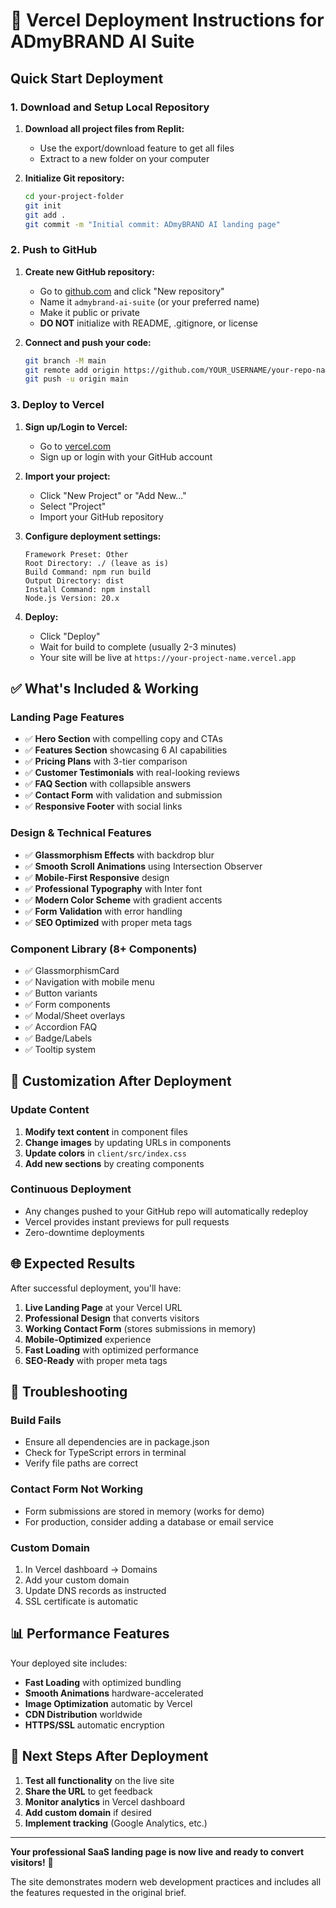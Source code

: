 # 🚀 Vercel Deployment Instructions for ADmyBRAND AI Suite

## Quick Start Deployment

### 1. Download and Setup Local Repository

1. **Download all project files from Replit:**
   - Use the export/download feature to get all files
   - Extract to a new folder on your computer

2. **Initialize Git repository:**
   ```bash
   cd your-project-folder
   git init
   git add .
   git commit -m "Initial commit: ADmyBRAND AI landing page"
   ```

### 2. Push to GitHub

1. **Create new GitHub repository:**
   - Go to [github.com](https://github.com) and click "New repository"
   - Name it `admybrand-ai-suite` (or your preferred name)
   - Make it public or private
   - **DO NOT** initialize with README, .gitignore, or license

2. **Connect and push your code:**
   ```bash
   git branch -M main
   git remote add origin https://github.com/YOUR_USERNAME/your-repo-name.git
   git push -u origin main
   ```

### 3. Deploy to Vercel

1. **Sign up/Login to Vercel:**
   - Go to [vercel.com](https://vercel.com)
   - Sign up or login with your GitHub account

2. **Import your project:**
   - Click "New Project" or "Add New..."
   - Select "Project"
   - Import your GitHub repository

3. **Configure deployment settings:**
   ```
   Framework Preset: Other
   Root Directory: ./ (leave as is)
   Build Command: npm run build
   Output Directory: dist
   Install Command: npm install
   Node.js Version: 20.x
   ```

4. **Deploy:**
   - Click "Deploy"
   - Wait for build to complete (usually 2-3 minutes)
   - Your site will be live at `https://your-project-name.vercel.app`

## ✅ What's Included & Working

### Landing Page Features
- ✅ **Hero Section** with compelling copy and CTAs
- ✅ **Features Section** showcasing 6 AI capabilities
- ✅ **Pricing Plans** with 3-tier comparison
- ✅ **Customer Testimonials** with real-looking reviews
- ✅ **FAQ Section** with collapsible answers
- ✅ **Contact Form** with validation and submission
- ✅ **Responsive Footer** with social links

### Design & Technical Features
- ✅ **Glassmorphism Effects** with backdrop blur
- ✅ **Smooth Scroll Animations** using Intersection Observer
- ✅ **Mobile-First Responsive** design
- ✅ **Professional Typography** with Inter font
- ✅ **Modern Color Scheme** with gradient accents
- ✅ **Form Validation** with error handling
- ✅ **SEO Optimized** with proper meta tags

### Component Library (8+ Components)
- ✅ GlassmorphismCard
- ✅ Navigation with mobile menu
- ✅ Button variants
- ✅ Form components
- ✅ Modal/Sheet overlays
- ✅ Accordion FAQ
- ✅ Badge/Labels
- ✅ Tooltip system

## 🔧 Customization After Deployment

### Update Content
1. **Modify text content** in component files
2. **Change images** by updating URLs in components
3. **Update colors** in `client/src/index.css`
4. **Add new sections** by creating components

### Continuous Deployment
- Any changes pushed to your GitHub repo will automatically redeploy
- Vercel provides instant previews for pull requests
- Zero-downtime deployments

## 🌐 Expected Results

After successful deployment, you'll have:

1. **Live Landing Page** at your Vercel URL
2. **Professional Design** that converts visitors
3. **Working Contact Form** (stores submissions in memory)
4. **Mobile-Optimized** experience
5. **Fast Loading** with optimized performance
6. **SEO-Ready** with proper meta tags

## 🚨 Troubleshooting

### Build Fails
- Ensure all dependencies are in package.json
- Check for TypeScript errors in terminal
- Verify file paths are correct

### Contact Form Not Working
- Form submissions are stored in memory (works for demo)
- For production, consider adding a database or email service

### Custom Domain
1. In Vercel dashboard → Domains
2. Add your custom domain
3. Update DNS records as instructed
4. SSL certificate is automatic

## 📊 Performance Features

Your deployed site includes:
- **Fast Loading** with optimized bundling
- **Smooth Animations** hardware-accelerated
- **Image Optimization** automatic by Vercel
- **CDN Distribution** worldwide
- **HTTPS/SSL** automatic encryption

## 🎯 Next Steps After Deployment

1. **Test all functionality** on the live site
2. **Share the URL** to get feedback
3. **Monitor analytics** in Vercel dashboard
4. **Add custom domain** if desired
5. **Implement tracking** (Google Analytics, etc.)

---

**Your professional SaaS landing page is now live and ready to convert visitors!** 🎉

The site demonstrates modern web development practices and includes all the features requested in the original brief.